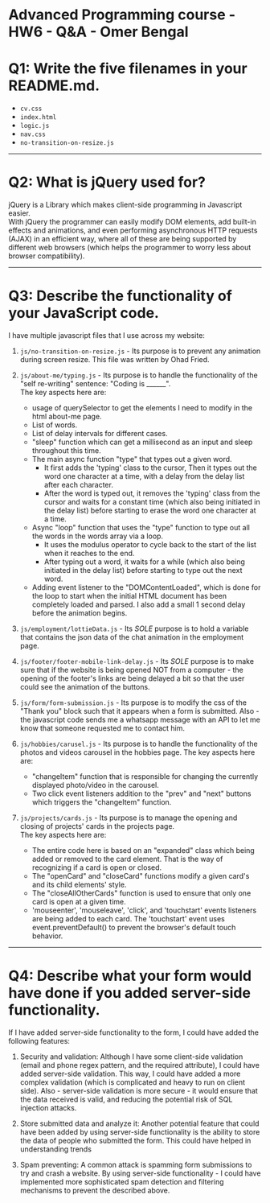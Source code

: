 # Advanced Programming course - HW6 - Q&A - Omer Bengal

# Q1: Write the five filenames in your README.md.

- `cv.css`
- `index.html`
- `logic.js`
- `nav.css`
- `no-transition-on-resize.js`

---

# Q2: What is jQuery used for?

jQuery is a Library which makes client-side programming in Javascript easier.\
With jQuery the programmer can easily modify DOM elements, add built-in effects and animations, and even performing asynchronous HTTP requests (AJAX) in an efficient way, where all of these are being supported by different web browsers (which helps the programmer to worry less about browser compatibility).

---

# Q3: Describe the functionality of your JavaScript code.

I have multiple javascript files that I use across my website:
1. `js/no-transition-on-resize.js` - Its purpose is to prevent any animation during screen resize. This file was written by Ohad Fried.
    
2. `js/about-me/typing.js` - Its purpose is to handle the functionality of the "self re-writing" sentence: "Coding is ______".\
    The key aspects here are:
    - usage of querySelector to get the elements I need to modify in the html about-me page.
    - List of words.
    - List of delay intervals for different cases.
    - "sleep" function which can get a millisecond as an input and sleep throughout this time.
    - The main async function "type" that types out a given word.
        - It first adds the 'typing' class to the cursor, Then it types out the word one character at a time, with a delay from the delay list after each character.
        - After the word is typed out, it removes the 'typing' class from the cursor and waits for a constant time (which also being initiated in the delay list) before starting to erase the word one character at a time.
    - Async "loop" function that uses the "type" function to type out all the words in the words array via a loop.
        - It uses the modulus operator to cycle back to the start of the list when it reaches to the end.
        - After typing out a word, it waits for a while (which also being initiated in the delay list) before starting to type out the next word.
    - Adding event listener to the "DOMContentLoaded", which is done for the loop to start when the initial HTML document has been completely loaded and parsed. I also add a small 1 second delay before the animation begins.
    
3. `js/employment/lottieData.js` - Its _SOLE_ purpose is to hold a variable that contains the json data of the chat animation in the employment page.

4. `js/footer/footer-mobile-link-delay.js` - Its _SOLE_ purpose is to make sure that if the website is being opened NOT from a computer - the opening of the footer's links are being delayed a bit so that the user could see the animation of the buttons.

5. `js/form/form-submission.js` - Its purpose is to modify the css of the "Thank you" block such that it appears when a form is submitted. Also - the javascript code sends me a whatsapp message with an API to let me know that someone requested me to contact him.

6. `js/hobbies/carusel.js` - Its purpose is to handle the functionality of the photos and videos carousel in the hobbies page.
    The key aspects here are:
    - "changeItem" function that is responsible for changing the currently displayed photo/video in the carousel.
    - Two click event listeners addition to the "prev" and "next" buttons which triggers the "changeItem" function.
    
7. `js/projects/cards.js` - Its purpose is to manage the opening and closing of projects' cards in the projects page.\
    The key aspects here are:
    - The entire code here is based on an "expanded" class which being added or removed to the card element. That is the way of recognizing if a card is open or closed.
    - The "openCard" and "closeCard" functions modify a given card's and its child elements' style.
    - The "closeAllOtherCards" function is used to ensure that only one card is open at a given time.
    - 'mouseenter', 'mouseleave', 'click', and 'touchstart' events listeners are being added to each card. The 'touchstart' event uses event.preventDefault() to prevent the browser's default touch behavior.

---

# Q4: Describe what your form would have done if you added server-side functionality.

If I have added server-side functionality to the form, I could have added the following features:

1. Security and validation: Although I have some client-side validation (email and phone regex pattern, and the required attribute), I could have added server-side validation.
    This way, I could have added a more complex validation (which is complicated and heavy to run on client side). Also - server-side validation is more secure - it would ensure that the data received is valid, and reducing the potential risk of SQL injection attacks.

2. Store submitted data and analyze it: Another potential feature that could have been added by using server-side functionality is the ability to store the data of people who submitted the form. This could have helped in understanding trends

3. Spam preventing: A common attack is spamming form submissions to try and crash a website. By using server-side functionality - I could have implemented more sophisticated spam detection and filtering mechanisms to prevent the described above.